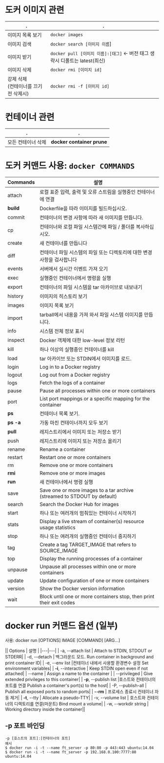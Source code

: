 # 도커 이미지 관련 
|.|.|
|---|---|
| 이미지 목록 보기 | `docker images` |
| 이미지 검색 | `docker search [이미지 이름`] 
| 이미지 받기 | `docker pull [이미지 이름]:[태그]` <- 버전 태그 생략시 디폴트는 latest(최신)|
| 이미지 삭제 | `docker rmi [이미지 id]` |
| 강제 삭제<br>(컨테이너를 끄기 전 삭제시) | `docker rmi -f [이미지 id]` |


# 컨테이너 관련
|.|.|
|---|---|
|모든 컨테이너 삭제 |**docker container prune**|


# 도커 커맨드 사용: `docker COMMANDS`
| Commands    | 설명 |
| --- | --- |
|  attach     | 로컬 표준 입력, 출력 및 오류 스트림을 실행중인 컨테이너에 연결|
|  **build**      | Dockerfile을 따라 이미지를 빌드하십시오.|
|  commit     | 컨테이너의 변경 사항에 따라 새 이미지를 만듭니다.|
|  cp         | 컨테이너와 로컬 파일 시스템간에 파일 / 폴더를 복사하십시오.|
|  create     | 새 컨테이너를 만듭니다|
|  diff       | 컨테이너 파일 시스템의 파일 또는 디렉토리에 대한 변경 사항을 검사합니다|
|  events     | 서버에서 실시간 이벤트 가져 오기|
|  exec       | 실행중인 컨테이너에서 명령을 실행|
|  export     | 컨테이너의 파일 시스템을 tar 아카이브로 내보내기|
|  history    | 이미지의 히스토리 보기|
|  images     | 이미지 목록 보기|
|  import     | tarball에서 내용을 가져 와서 파일 시스템 이미지를 만듭니다.|
|  info       | 시스템 전체 정보 표시|
|  inspect    | Docker 객체에 대한 low-level 정보 리턴|
|  kill       | 하나 이상의 실행중인 컨테이너를 kill|
|  load       | tar 아카이브 또는 STDIN에서 이미지를 로드.|
|  login      | Log in to a Docker registry|
|  logout     | Log out from a Docker registry|
|  logs       | Fetch the logs of a container|
|  pause      | Pause all processes within one or more containers|
|  port       | List port mappings or a specific mapping for the container|
|  **ps**         | 컨테이너 목록 보기.|
|  **ps -a** |가동 마친 컨테이너까지 모두 보기|
|  **pull**       | 레지스트리에서 이미지 또는 저장소 받기|
|  push       | 레지스트리에 이미지 또는 저장소 올리기|
|  rename     | Rename a container|
|  restart    | Restart one or more containers|
|  rm         | Remove one or more containers|
|  **rmi**        | Remove one or more images|
|  **run**        | 새 컨테이너에서 명령 실행|
|  save       | Save one or more images to a tar archive (streamed to STDOUT by default)|
|  search     | Search the Docker Hub for images|
|  start      | 하나 또는 여러개의 멈춰있는 컨테이너 시작하기|
|  stats      | Display a live stream of container(s) resource usage statistics|
|  stop       | 하나 또는 여러개의 실행중인 컨테이너 중지하기|
|  tag        | Create a tag TARGET_IMAGE that refers to SOURCE_IMAGE|
|  top        | Display the running processes of a container|
|  unpause    | Unpause all processes within one or more containers|
|  update     | Update configuration of one or more containers|
|  version    | Show the Docker version information|
|  wait       | Block until one or more containers stop, then print their exit codes|

# docker run 커맨드 옵션 (일부)
사용: docker run [OPTIONS] IMAGE [COMMAND] [ARG...]

|| Options | 설명 |
|---|---|
|  -a, --attach list           |         Attach to STDIN, STDOUT or STDERR|
|  -d, --detach                | 백그라운드 모드. Run container in background and print container ID|
|  -e, --env list              |컨테이너 내에서 사용할 환경변수 설정 Set environment variables|
|  **-i**, --interactive           |         Keep STDIN open even if not attached|
|      --name                  | Assign a name to the container |
|      --privileged            |         Give extended privileges to this container|
|  **-p**, --publish list          |호스트와 컨테이너의 포트를 연결 Publish a container's port(s) to the host|
|  -P, --publish-all           |         Publish all exposed ports to random ports|
|      **--rm**                    |         프로세스 종료시 컨테이너 자동 제거|
|  **-t**, --tty                   |         Allocate a pseudo-TTY|
|  -v, --volume list           | 호스트와 컨테이너의 디렉토리를 연결(마운트) Bind mount a volume|
|  -w, --workdir string        |         Working directory inside the container||


## -p 포트 바인딩
~~~
-p [호스트의 포트]:[컨테이너의 포트]
예시
$ docker run -i -t --name ft_server -p 80:80 -p 443:443 ubuntu:14.04
$ docker run -i -t --name ft_server -p 192.168.0.100:7777:80 ubuntu:14.04
~~~
